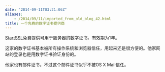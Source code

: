 ```yaml
---
date: "2014-09-11T03:21:06Z"
aliases:
    - /2014/09/11/imported_from_old_blog_42.html
title: 一个免费的数字证书提供商
---
```


<a href="http://www.startssl.com" target="_blank">StartSSL</a>免费提供可用于服务器的数字证书。有效期为1年。

这家的数字证书基本被所有操作系统和浏览器信任，用起来还是很方便的。他家网站的登录也是用数字证书验证身份的。

他家也有邮件证书，不过这个邮件证书似乎不被OS X Mail信任。